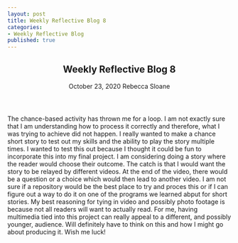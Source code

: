 ```yaml
---
layout: post
title: Weekly Reflective Blog 8
categories:
- Weekly Reflective Blog
published: true
---
```

<article>
	<header>
		<h1>Weekly Reflective Blog 8</h1>
		<time>October 23, 2020</time>
		<span class="author-name">Rebecca Sloane</span>
	</header>
</article>

The chance-based activity has thrown me for a loop.
I am not exactly sure that I am understanding how to process it correctly and therefore, what I was trying to achieve did not happen.
I really wanted to make a chance short story to test out my skills and the ability to play the story multiple times.
I wanted to test this out because I thought it could be fun to incorporate this into my final project.
I am considering doing a story where the reader would choose their outcome.
The catch is that I would want the story to be relayed by different videos.
At the end of the video, there would be a question or a choice which would then lead to another video.
I am not sure if a repository would be the best place to try and proces this or if I can figure out a way to do it on one of the programs we learned abput for short stories.
My best reasoning for tying in video and possibly photo footage is because not all readers will want to actually read. 
For me, having multimedia tied into this project can really appeal to a different, and possibly younger, audience.
Will definitely have to think on this and how I might go about producing it.
Wish me luck!
